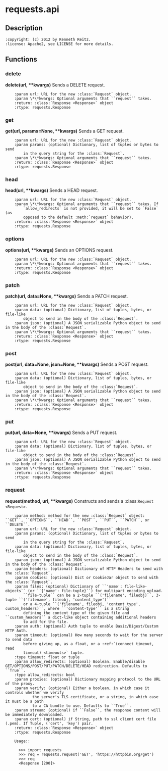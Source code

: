 
# requests.api

## Description
    
    
    :copyright: (c) 2012 by Kenneth Reitz.
    :license: Apache2, see LICENSE for more details.

## Functions

### delete

<strong>delete(url, **kwargs)</strong>
        Sends a DELETE request.
        
        :param url: URL for the new :class:`Request` object.
        :param \*\*kwargs: Optional arguments that ``request`` takes.
        :return: :class:`Response <Response>` object
        :rtype: requests.Response
    

### get

<strong>get(url, params=None, **kwargs)</strong>
        Sends a GET request.
        
        :param url: URL for the new :class:`Request` object.
        :param params: (optional) Dictionary, list of tuples or bytes to send
            in the query string for the :class:`Request`.
        :param \*\*kwargs: Optional arguments that ``request`` takes.
        :return: :class:`Response <Response>` object
        :rtype: requests.Response
    

### head

<strong>head(url, **kwargs)</strong>
        Sends a HEAD request.
        
        :param url: URL for the new :class:`Request` object.
        :param \*\*kwargs: Optional arguments that ``request`` takes. If
            `allow_redirects` is not provided, it will be set to `False` (as
            opposed to the default :meth:`request` behavior).
        :return: :class:`Response <Response>` object
        :rtype: requests.Response
    

### options

<strong>options(url, **kwargs)</strong>
        Sends an OPTIONS request.
        
        :param url: URL for the new :class:`Request` object.
        :param \*\*kwargs: Optional arguments that ``request`` takes.
        :return: :class:`Response <Response>` object
        :rtype: requests.Response
    

### patch

<strong>patch(url, data=None, **kwargs)</strong>
        Sends a PATCH request.
        
        :param url: URL for the new :class:`Request` object.
        :param data: (optional) Dictionary, list of tuples, bytes, or file-like
            object to send in the body of the :class:`Request`.
        :param json: (optional) A JSON serializable Python object to send in the body of the :class:`Request`.
        :param \*\*kwargs: Optional arguments that ``request`` takes.
        :return: :class:`Response <Response>` object
        :rtype: requests.Response
    

### post

<strong>post(url, data=None, json=None, **kwargs)</strong>
        Sends a POST request.
        
        :param url: URL for the new :class:`Request` object.
        :param data: (optional) Dictionary, list of tuples, bytes, or file-like
            object to send in the body of the :class:`Request`.
        :param json: (optional) A JSON serializable Python object to send in the body of the :class:`Request`.
        :param \*\*kwargs: Optional arguments that ``request`` takes.
        :return: :class:`Response <Response>` object
        :rtype: requests.Response
    

### put

<strong>put(url, data=None, **kwargs)</strong>
        Sends a PUT request.
        
        :param url: URL for the new :class:`Request` object.
        :param data: (optional) Dictionary, list of tuples, bytes, or file-like
            object to send in the body of the :class:`Request`.
        :param json: (optional) A JSON serializable Python object to send in the body of the :class:`Request`.
        :param \*\*kwargs: Optional arguments that ``request`` takes.
        :return: :class:`Response <Response>` object
        :rtype: requests.Response
    

### request

<strong>request(method, url, **kwargs)</strong>
        Constructs and sends a :class:`Request <Request>`.
        
        :param method: method for the new :class:`Request` object: ``GET``, ``OPTIONS``, ``HEAD``, ``POST``, ``PUT``, ``PATCH``, or ``DELETE``.
        :param url: URL for the new :class:`Request` object.
        :param params: (optional) Dictionary, list of tuples or bytes to send
            in the query string for the :class:`Request`.
        :param data: (optional) Dictionary, list of tuples, bytes, or file-like
            object to send in the body of the :class:`Request`.
        :param json: (optional) A JSON serializable Python object to send in the body of the :class:`Request`.
        :param headers: (optional) Dictionary of HTTP Headers to send with the :class:`Request`.
        :param cookies: (optional) Dict or CookieJar object to send with the :class:`Request`.
        :param files: (optional) Dictionary of ``'name': file-like-objects`` (or ``{'name': file-tuple}``) for multipart encoding upload.
            ``file-tuple`` can be a 2-tuple ``('filename', fileobj)``, 3-tuple ``('filename', fileobj, 'content_type')``
            or a 4-tuple ``('filename', fileobj, 'content_type', custom_headers)``, where ``'content-type'`` is a string
            defining the content type of the given file and ``custom_headers`` a dict-like object containing additional headers
            to add for the file.
        :param auth: (optional) Auth tuple to enable Basic/Digest/Custom HTTP Auth.
        :param timeout: (optional) How many seconds to wait for the server to send data
            before giving up, as a float, or a :ref:`(connect timeout, read
            timeout) <timeouts>` tuple.
        :type timeout: float or tuple
        :param allow_redirects: (optional) Boolean. Enable/disable GET/OPTIONS/POST/PUT/PATCH/DELETE/HEAD redirection. Defaults to ``True``.
        :type allow_redirects: bool
        :param proxies: (optional) Dictionary mapping protocol to the URL of the proxy.
        :param verify: (optional) Either a boolean, in which case it controls whether we verify
                the server's TLS certificate, or a string, in which case it must be a path
                to a CA bundle to use. Defaults to ``True``.
        :param stream: (optional) if ``False``, the response content will be immediately downloaded.
        :param cert: (optional) if String, path to ssl client cert file (.pem). If Tuple, ('cert', 'key') pair.
        :return: :class:`Response <Response>` object
        :rtype: requests.Response
        
        Usage::
        
          >>> import requests
          >>> req = requests.request('GET', 'https://httpbin.org/get')
          >>> req
          <Response [200]>
